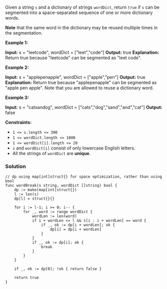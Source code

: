 Given a string `s` and a dictionary of strings `wordDict`, return `true` if `s` can be segmented into a space-separated sequence of one or more dictionary words.

**Note** that the same word in the dictionary may be reused multiple times in the segmentation.

**Example 1:**

**Input:** s = "leetcode", wordDict = ["leet","code"]
**Output:** true
**Explanation:** Return true because "leetcode" can be segmented as "leet code".

**Example 2:**

**Input:** s = "applepenapple", wordDict = ["apple","pen"]
**Output:** true
**Explanation:** Return true because "applepenapple" can be segmented as "apple pen apple".
Note that you are allowed to reuse a dictionary word.

**Example 3:**

**Input:** s = "catsandog", wordDict = ["cats","dog","sand","and","cat"]
**Output:** false

**Constraints:**

- `1 <= s.length <= 300`
- `1 <= wordDict.length <= 1000`
- `1 <= wordDict[i].length <= 20`
- `s` and `wordDict[i]` consist of only lowercase English letters.
- All the strings of `wordDict` are **unique**.

### Solution
```
// dp using map[int]struct{} for space optimization, rather than using bool
func wordBreak(s string, wordDict []string) bool {
    dp := make(map[int]struct{})
    l := len(s)
    dp[l] = struct{}{}

    for i := l-1; i >= 0; i-- {
        for _, word := range wordDict {
            wordLen := len(word)
            if i + wordLen <= l && s[i : i + wordLen] == word {
                if _, ok := dp[i + wordLen]; ok {
                    dp[i] = dp[i + wordLen]
                }
            }
            if _, ok := dp[i]; ok { 
                break
            }
        }
    }

    if _, ok := dp[0]; !ok { return false }

    return true
}
```